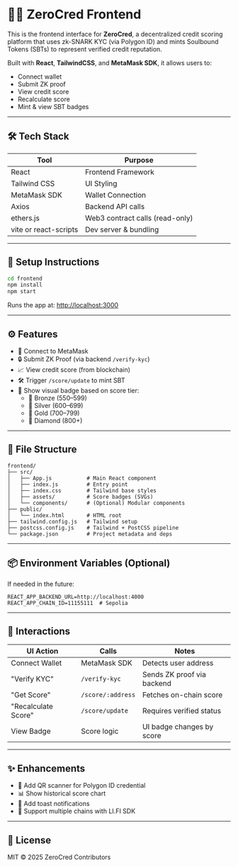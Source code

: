 
# 🧑‍💻 ZeroCred Frontend

This is the frontend interface for **ZeroCred**, a decentralized credit scoring platform that uses zk-SNARK KYC (via Polygon ID) and mints Soulbound Tokens (SBTs) to represent verified credit reputation.

Built with **React**, **TailwindCSS**, and **MetaMask SDK**, it allows users to:
- Connect wallet
- Submit ZK proof
- View credit score
- Recalculate score
- Mint & view SBT badges

---

## 🛠 Tech Stack

| Tool | Purpose |
|------|---------|
| React | Frontend Framework |
| Tailwind CSS | UI Styling |
| MetaMask SDK | Wallet Connection |
| Axios | Backend API calls |
| ethers.js | Web3 contract calls (read-only) |
| vite or react-scripts | Dev server & bundling |

---

## 🚀 Setup Instructions

```bash
cd frontend
npm install
npm start
```

Runs the app at: [http://localhost:3000](http://localhost:3000)

---

## ⚙️ Features

- 🔌 Connect to MetaMask
- 🔒 Submit ZK Proof (via backend `/verify-kyc`)
- 📈 View credit score (from blockchain)
- 🛠 Trigger `/score/update` to mint SBT
- 🪪 Show visual badge based on score tier:
  - 🥉 Bronze (550–599)
  - 🥈 Silver (600–699)
  - 🥇 Gold (700–799)
  - 💎 Diamond (800+)

---

## 🧬 File Structure

```
frontend/
├── src/
│   ├── App.js           # Main React component
│   ├── index.js         # Entry point
│   ├── index.css        # Tailwind base styles
│   ├── assets/          # Score badges (SVGs)
│   └── components/      # (Optional) Modular components
├── public/
│   └── index.html       # HTML root
├── tailwind.config.js   # Tailwind setup
├── postcss.config.js    # Tailwind + PostCSS pipeline
└── package.json         # Project metadata and deps
```

---

## 📦 Environment Variables (Optional)

If needed in the future:
```
REACT_APP_BACKEND_URL=http://localhost:4000
REACT_APP_CHAIN_ID=11155111  # Sepolia
```

---

## 🔗 Interactions

| UI Action | Calls | Notes |
|----------|-------|-------|
| Connect Wallet | MetaMask SDK | Detects user address |
| "Verify KYC" | `/verify-kyc` | Sends ZK proof via backend |
| "Get Score" | `/score/:address` | Fetches on-chain score |
| "Recalculate Score" | `/score/update` | Requires verified status |
| View Badge | Score logic | UI badge changes by score |

---

## ✨ Enhancements

- 🧩 Add QR scanner for Polygon ID credential
- 📊 Show historical score chart
- 💬 Add toast notifications
- 🔁 Support multiple chains with LI.FI SDK

---

## 🧾 License

MIT © 2025 ZeroCred Contributors
